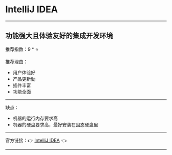 # IntelliJ IDEA

---

## 功能强大且体验友好的集成开发环境

推荐指数：9 * ⭐

推荐理由：

- 用户体验好
- 产品更新勤
- 插件丰富
- 功能全面

---

缺点：

- 机器的运行内存要求高
- 机器的硬盘要求高，最好安装在固态硬盘里

---


官方链接：👉 [IntelliJ IDEA](
https://www.jetbrains.com/idea/
) 👈


---
























